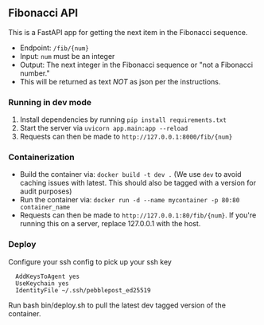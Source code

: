 ## Fibonacci API

This is a FastAPI app for getting the next item in the Fibonacci sequence.

- Endpoint: `/fib/{num}`
- Input: `num` must be an integer
- Output: The next integer in the Fibonacci sequence or "not a Fibonacci number."
- This will be returned as text _NOT_ as json per the instructions.

### Running in dev mode
1. Install dependencies by running `pip install requirements.txt`
2. Start the server via `uvicorn app.main:app --reload`
3. Requests can then be made to `http://127.0.0.1:8000/fib/{num}`

### Containerization
- Build the container via: `docker build -t dev .` (We use `dev` to avoid caching issues with latest. This should also be tagged with a version for audit purposes)
- Run the container via: `docker run -d --name mycontainer -p 80:80 container_name`
- Requests can then be made to `http://127.0.0.1:80/fib/{num}`. If you're running this on a server, replace 127.0.0.1 with the host.

### Deploy
Configure your ssh config to pick up your ssh key
```Host 54.224.50.156
  AddKeysToAgent yes
  UseKeychain yes
  IdentityFile ~/.ssh/pebblepost_ed25519
  ```
Run bash bin/deploy.sh to pull the latest dev tagged version of the container.


